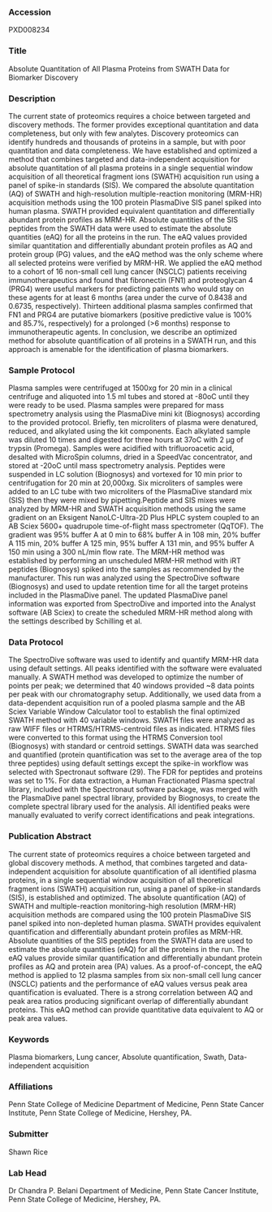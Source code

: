 ### Accession
PXD008234

### Title
Absolute Quantitation of All Plasma Proteins from SWATH Data for Biomarker Discovery

### Description
The current state of proteomics requires a choice between targeted and discovery methods.  The former provides exceptional quantitation and data completeness, but only with few analytes.  Discovery proteomics can identify hundreds and thousands of proteins in a sample, but with poor quantitation and data completeness.  We have established and optimized a method that combines targeted and data-independent acquisition for absolute quantitation of all plasma proteins in a single sequential window acquisition of all theoretical fragment ions (SWATH) acquisition run using a panel of spike-in standards (SIS).  We compared the absolute quantitation (AQ) of SWATH and high-resolution multiple-reaction monitoring (MRM-HR) acquisition methods using the 100 protein PlasmaDive SIS panel spiked into human plasma.  SWATH provided equivalent quantitation and differentially abundant protein profiles as MRM-HR.  Absolute quantities of the SIS peptides from the SWATH data were used to estimate the absolute quantities (eAQ) for all the proteins in the run.   The eAQ values provided similar quantitation and differentially abundant protein profiles as AQ and protein group (PG) values, and the eAQ method was the only scheme where all selected proteins were verified by MRM-HR.  We applied the eAQ method to a cohort of 16 non-small cell lung cancer (NSCLC) patients receiving immunotherapeutics and found that fibronectin (FN1) and proteoglycan 4 (PRG4) were useful markers for predicting patients who would stay on these agents for at least 6 months (area under the curve of 0.8438 and 0.6735, respectively).  Thirteen additional plasma samples confirmed that FN1 and PRG4 are putative biomarkers (positive predictive value is 100% and 85.7%, respectively) for a prolonged (>6 months) response to immunotherapeutic agents.  In conclusion, we describe an optimized method for absolute quantification of all proteins in a SWATH run, and this approach is amenable for the identification of plasma biomarkers.

### Sample Protocol
Plasma samples were centrifuged at 1500xg for 20 min in a clinical centrifuge and aliquoted into 1.5 ml tubes and stored at -80oC until they were ready to be used.  Plasma samples were prepared for mass spectrometry analysis using the PlasmaDive mini kit (Biognosys) according to the provided protocol.  Briefly, ten microliters of plasma were denatured, reduced, and alkylated using the kit components.  Each alkylated sample was diluted 10 times and digested for three hours at 37oC with 2 µg of trypsin (Promega).  Samples were acidified with trifluoroacetic acid, desalted with MicroSpin columns, dried in a SpeedVac concentrator, and stored at -20oC until mass spectrometry analysis.  Peptides were suspended in LC solution (Biognosys) and vortexed for 10 min prior to centrifugation for 20 min at 20,000xg.  Six microliters of samples were added to an LC tube with two microliters of the PlasmaDive standard mix (SIS) then they were mixed by pipetting.Peptide and SIS mixes were analyzed by MRM-HR and SWATH acquisition methods using the same gradient on an Eksigent NanoLC-Ultra-2D Plus HPLC system coupled to an AB Sciex 5600+ quadrupole time-of-flight mass spectrometer (QqTOF).  The gradient was 95% buffer A at 0 min to 68% buffer A in 108 min, 20%  buffer A 115 min, 20% buffer A 125 min, 95% buffer A 131 min, and 95% buffer A 150 min using a 300 nL/min flow rate.  The MRM-HR method was established by performing an unscheduled MRM-HR method with iRT peptides (Biognosys) spiked into the samples as recommended by the manufacturer.  This run was analyzed using the SpectroDive software (Biognosys) and used to update retention time for all the target proteins included in the PlasmaDive panel.  The updated PlasmaDive panel information was exported from SpectroDive and imported into the Analyst software (AB Sciex) to create the scheduled MRM-HR method along with the settings described by Schilling et al.

### Data Protocol
The SpectroDive software was used to identify and quantify MRM-HR data using default settings.  All peaks identified with the software were evaluated manually.  A SWATH method was developed to optimize the number of points per peak; we determined that 40 windows provided ~8 data points per peak with our chromatography setup.  Additionally, we used data from a data-dependent acquisition run of a pooled plasma sample and the AB Sciex Variable Window Calculator tool to establish the final optimized SWATH method with 40 variable windows.  SWATH files were analyzed as raw WIFF files or HTRMS/HTRMS-centroid files as indicated.  HTRMS files were converted to this format using the HTRMS Conversion tool (Biognosys) with standard or centroid settings.  SWATH data was searched and quantified (protein quantification was set to the average area of the top three peptides) using default settings except the spike-in workflow was selected with Spectronaut software (29).   The FDR for peptides and proteins was set to 1%.  For data extraction, a Human Fractionated Plasma spectral library, included with the Spectronaut software package, was merged with the PlasmaDive panel spectral library, provided by Biognosys, to create the complete spectral library used for the analysis.  All identified peaks were manually evaluated to verify correct identifications and peak integrations.

### Publication Abstract
The current state of proteomics requires a choice between targeted and global discovery methods. A method, that combines targeted and data-independent acquisition for absolute quantification of all identified plasma proteins, in a single sequential window acquisition of all theoretical fragment ions (SWATH) acquisition run, using a panel of spike-in standards (SIS), is established and optimized. The absolute quantification (AQ) of SWATH and multiple-reaction monitoring-high resolution (MRM-HR) acquisition methods are compared using the 100 protein PlasmaDive SIS panel spiked into non-depleted human plasma. SWATH provides equivalent quantification and differentially abundant protein profiles as MRM-HR. Absolute quantities of the SIS peptides from the SWATH data are used to estimate the absolute quantities (eAQ) for all the proteins in the run. The eAQ values provide similar quantification and differentially abundant protein profiles as AQ and protein area (PA) values. As a proof-of-concept, the eAQ method is applied to 12 plasma samples from six non-small cell lung cancer (NSCLC) patients and the performance of eAQ values versus peak area quantification is evaluated. There is a strong correlation between AQ and peak area ratios producing significant overlap of differentially abundant proteins. This eAQ method can provide quantitative data equivalent to AQ or peak area values.

### Keywords
Plasma biomarkers, Lung cancer, Absolute quantification, Swath, Data-independent acquisition

### Affiliations
Penn State College of Medicine
Department of Medicine, Penn State Cancer Institute, Penn State College of Medicine, Hershey, PA.

### Submitter
Shawn Rice

### Lab Head
Dr Chandra P. Belani
Department of Medicine, Penn State Cancer Institute, Penn State College of Medicine, Hershey, PA.


